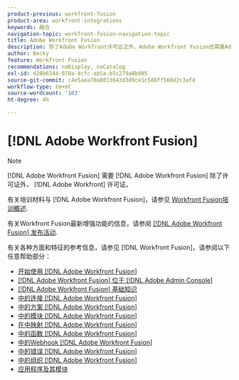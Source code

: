 ```yaml
---
product-previous: workfront-fusion
product-area: workfront-integrations
keywords: 融合
navigation-topic: workfront-fusion-navigation-topic
title: Adobe Workfront Fusion
description: 除了Adobe Workfront许可证之外，Adobe Workfront Fusion还需要Adobe Workfront Fusion许可证。
author: Becky
feature: Workfront Fusion
recommendations: noDisplay, noCatalog
exl-id: d28b6344-070a-4cfc-ab5a-b5c279a8b805
source-git-commit: c4e5aea70a8013643d3d9ce1c588ff560d2c3afd
workflow-type: tm+mt
source-wordcount: '103'
ht-degree: 4%

---
```


# [!DNL Adobe Workfront Fusion]

>[!NOTE]
>
>[!DNL Adobe Workfront Fusion] 需要 [!DNL Adobe Workfront Fusion] 除了许可证外， [!DNL Adobe Workfront] 许可证。

有关培训材料与 [!DNL Adobe Workfront Fusion]，请参见 [Workfront Fusion培训概述](https://experienceleague.adobe.com/docs/workfront-learn/tutorials-workfront/fusion/welcome-to-workfront-fusion/workfront-fusion-overview.html?lang=en).

有关Workfront Fusion最新增强功能的信息，请参阅 [[!DNL Adobe Workfront Fusion] 发布活动](../product-announcements/product-releases/fusion-release-activity/fusion-release-activity.md).

有关各种方面和特征的参考信息，请参见 [!DNL Workfront Fusion]，请参阅以下任意帮助部分：

* [开始使用 [!DNL Adobe Workfront Fusion]](../workfront-fusion/get-started/get-started.md)
* [[!DNL Adobe Workfront Fusion] 位于 [!DNL Adobe Admin Console]](../workfront-fusion/fusion-in-admin-console/fusion-in-admin-console.md)
* [[!DNL Adobe Workfront Fusion] 基础知识](../workfront-fusion/workfront-fusion-basics/workfront-fusion-basics.md)
* [中的连接 [!DNL Adobe Workfront Fusion]](../workfront-fusion/connections/connections.md)
* [中的方案 [!DNL Adobe Workfront Fusion]](../workfront-fusion/scenarios/scenarios.md)
* [中的模块 [!DNL Adobe Workfront Fusion]](../workfront-fusion/modules/modules.md)
* [在中映射 [!DNL Adobe Workfront Fusion]](../workfront-fusion/mapping/mapping.md)
* [中的函数 [!DNL Adobe Workfront Fusion]](../workfront-fusion/functions/functions.md)
* [中的Webhook [!DNL Adobe Workfront Fusion]](../workfront-fusion/webhooks/webhooks.md)
* [中的错误 [!DNL Adobe Workfront Fusion]](../workfront-fusion/errors/errors.md)
* [中的组织 [!DNL Adobe Workfront Fusion]](../workfront-fusion/organizations/organizations.md)
* [应用程序及其模块](../workfront-fusion/apps-and-their-modules/apps-and-their-modules.md)
